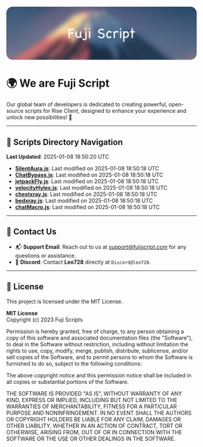 ![Banner](.github/b.webp)

# 🌍 **We are Fuji Script**

Our global team of developers is dedicated to creating powerful, open-source scripts for Rise Client, designed to enhance your experience and unlock new possibilities! 🌟

---
<!-- SCRIPTS_NAVIGATION_START -->
## 📂 **Scripts Directory Navigation**

**Last Updated**: 2025-01-08 18:50:20 UTC

- **[SilentAura.js](scripts/SilentAura.js)**: Last modified on 2025-01-08 18:50:18 UTC
- **[ChatBypass.js](scripts/ChatBypass.js)**: Last modified on 2025-01-08 18:50:18 UTC
- **[jetpackFly.js](scripts/jetpackFly.js)**: Last modified on 2025-01-08 18:50:18 UTC
- **[velocityHylex.js](scripts/velocityHylex.js)**: Last modified on 2025-01-08 18:50:18 UTC
- **[chestxray.js](scripts/chestxray.js)**: Last modified on 2025-01-08 18:50:18 UTC
- **[bedxray.js](scripts/bedxray.js)**: Last modified on 2025-01-08 18:50:18 UTC
- **[chatMacro.js](scripts/chatMacro.js)**: Last modified on 2025-01-08 18:50:18 UTC

<!-- SCRIPTS_NAVIGATION_END -->

---

## 💬 **Contact Us**  
- 📬 **Support Email**: Reach out to us at [support@fujiscript.com](mailto:support@fujiscript.com) for any questions or assistance.  
- 💬 **Discord**: Contact **Leo728** directly at `Discord@leo728`.

---

## 📜 **License**

This project is licensed under the MIT License.  

**MIT License**  
Copyright (c) 2023 Fuji Scripts  

Permission is hereby granted, free of charge, to any person obtaining a copy of this software and associated documentation files (the "Software"), to deal in the Software without restriction, including without limitation the rights to use, copy, modify, merge, publish, distribute, sublicense, and/or sell copies of the Software, and to permit persons to whom the Software is furnished to do so, subject to the following conditions:  

The above copyright notice and this permission notice shall be included in all copies or substantial portions of the Software.  

THE SOFTWARE IS PROVIDED "AS IS", WITHOUT WARRANTY OF ANY KIND, EXPRESS OR IMPLIED, INCLUDING BUT NOT LIMITED TO THE WARRANTIES OF MERCHANTABILITY, FITNESS FOR A PARTICULAR PURPOSE AND NONINFRINGEMENT. IN NO EVENT SHALL THE AUTHORS OR COPYRIGHT HOLDERS BE LIABLE FOR ANY CLAIM, DAMAGES OR OTHER LIABILITY, WHETHER IN AN ACTION OF CONTRACT, TORT OR OTHERWISE, ARISING FROM, OUT OF OR IN CONNECTION WITH THE SOFTWARE OR THE USE OR OTHER DEALINGS IN THE SOFTWARE.  
